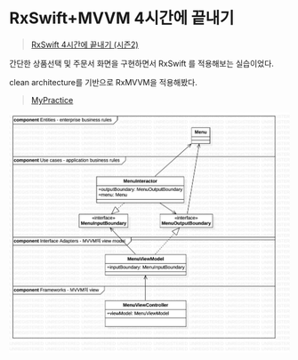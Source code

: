 # RxSwift+MVVM 4시간에 끝내기
> [RxSwift 4시간에 끝내기 (시즌2)](README_s2.md)

간단한 상품선택 및 주문서 화면을 구현하면서 RxSwift 를 적용해보는 실습이었다.

clean architecture를 기반으로 RxMVVM을 적용해봤다.

> [MyPractice](MyPractice/)

![](myPractice/MainClassDiagram.jpg)
